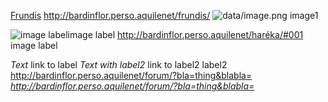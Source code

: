 [Frundis](http://bardinflor.perso.aquilenet/frundis/)
<http://bardinflor.perso.aquilenet/frundis/>
![data/image.png](data/image.png) image1

![image label](data/image.png)image label
<http://bardinflor.perso.aquilenet/haréka/#001> image
label

*Text* link to label *Text with label2* link to label2
label2
<http://bardinflor.perso.aquilenet/forum/?bla=thing&blabla=>
*<http://bardinflor.perso.aquilenet/forum/?bla=thing&blabla=>*

